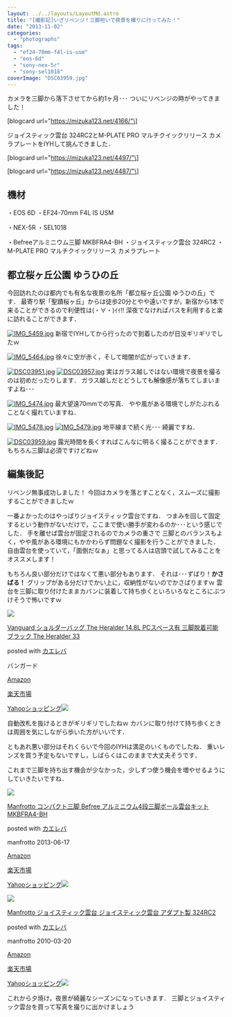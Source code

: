 ```yaml
---
layout: ../../layouts/LayoutMd.astro
title: "[撮影記]いざリベンジ！三脚担いで夜景を撮りに行ってみた！"
date: "2013-11-02"
categories: 
  - "photographs"
tags: 
  - "ef24-70mm-f4l-is-usm"
  - "eos-6d"
  - "sony-nex-5r"
  - "sony-sel1018"
coverImage: "DSC03959.jpg"
---
```


カメラを三脚から落下させてから約1ヶ月･･･ ついにリベンジの時がやってきました！

\[blogcard url="https://mizuka123.net/4166/"\]

ジョイスティック雲台 324RC2とM-PLATE PRO マルチクイックリリース カメラプレートをIYHして挑んできました．

\[blogcard url="https://mizuka123.net/4497/"\]

\[blogcard url="https://mizuka123.net/4487/"\]

## 機材

・EOS 6D ・EF24-70mm F4L IS USM

・NEX-5R ・SEL1018

・Befreeアルミニウム三脚 MKBFRA4-BH ・ジョイスティック雲台 324RC2 ・M-PLATE PRO マルチクイックリリース カメラプレート

## 都立桜ヶ丘公園 ゆうひの丘

今回訪れたのは都内でも有名な夜景の名所「都立桜ヶ丘公園 ゆうひの丘」です． 最寄り駅「聖蹟桜ヶ丘」からは徒歩20分とやや遠いですが，新宿から1本で来ることができるので利便性は(・∀・)ｲｲ!! 深夜でなければバスを利用すると楽に訪れることができます．

[![IMG_5459.jpg](images/10524838114_31d866f32a_b.jpg)](http://www.flickr.com/photos/67522130@N08/10524838114/ "IMG_5459.jpg") 新宿でIYHしてから行ったので到着したのが日没ギリギリでしたｗ

[![IMG_5464.jpg](images/10524821106_c130919c56_b.jpg)](http://www.flickr.com/photos/67522130@N08/10524821106/ "IMG_5464.jpg") 徐々に空が赤く，そして暗闇が広がっていきます．

[![DSC03951.jpg](images/10524808385_b82dc0007f_b.jpg)](http://www.flickr.com/photos/67522130@N08/10524808385/ "DSC03951.jpg") [![DSC03957.jpg](images/10524829016_b1c4237b56_b.jpg)](http://www.flickr.com/photos/67522130@N08/10524829016/ "DSC03957.jpg") 実はガラス越しではない環境で夜景を撮るのは初めだったりします． ガラス越しだとどうしても解像感が落ちてしまいますよね･･･

[![IMG_5474.jpg](images/10525043603_f1c047a98f_b.jpg)](http://www.flickr.com/photos/67522130@N08/10525043603/ "IMG_5474.jpg") 最大望遠70mmでの写真． やや風がある環境でしがたぶれることなく撮れていますね．

[![IMG_5478.jpg](images/10524856474_88a60367d4_b.jpg)](http://www.flickr.com/photos/67522130@N08/10524856474/ "IMG_5478.jpg") [![IMG_5479.jpg](images/10524822225_51b3c9ddf7_b.jpg)](http://www.flickr.com/photos/67522130@N08/10524822225/ "IMG_5479.jpg") 地平線まで続く光･･･ 綺麗ですね．

[![DSC03959.jpg](images/10524825535_656a093931_b.jpg)](http://www.flickr.com/photos/67522130@N08/10524825535/ "DSC03959.jpg") 露光時間を長くすればこんなに明るく撮ることができます． もちろん三脚は必須ですけどねｗ

## 編集後記

リベンジ無事成功しました！ 今回はカメラを落とすことなく，スムーズに撮影することができましたｗ

一番よかったのはやっぱりジョイスティック雲台ですね． つまみを回して固定するという動作がないだけで，ここまで使い勝手が変わるのか･･･という感じでした． 手を離せば雲台が固定されるのでカメラの重さで 三脚とのバランスもよく，やや風がある環境にもかかわらず問題なく撮影を行うことができました． 自由雲台を使っていて，「面倒だなぁ」と思ってる人は店頭で試してみることをオススメします！

もちろん良い部分だけではなくて悪い部分もあります． それは･･･ずばり！**かさばる！** グリップがある分だけでかい上に，収納性がないのでかさばりますｗ 雲台を三脚に取り付けたままカバンに装着して持ち歩くといろいろなところにぶつけそうで怖いですｗ

[![](images/414PKyrLkoL._SL160_.jpg)](https://www.amazon.co.jp/exec/obidos/ASIN/B005EE86O4/mizuka123-22/ref=nosim/)

[Vanguard ショルダーバッグ The Heralder 14.8L PCスペース有 三脚脱着可能 ブラック The Heralder 33](https://www.amazon.co.jp/exec/obidos/ASIN/B005EE86O4/mizuka123-22/ref=nosim/)

posted with [カエレバ](http://kaereba.com)

バンガード

[Amazon](http://www.amazon.co.jp/gp/search?keywords=The%20Heralder%2014.8L%20PC%83X%83y%81%5B%83X%97L%20The%20Heralder%2033&__mk_ja_JP=%83J%83%5E%83J%83i&tag=mizuka123-22 "アマゾン")

[楽天市場](http://hb.afl.rakuten.co.jp/hgc/032b53ee.4b34c5ee.0f4a541e.f440145e/?pc=http%3A%2F%2Fsearch.rakuten.co.jp%2Fsearch%2Fmall%2FThe%2520Heralder%252014.8L%2520PC%25E3%2582%25B9%25E3%2583%259A%25E3%2583%25BC%25E3%2582%25B9%25E6%259C%2589%2520The%2520Heralder%252033%2F-%2Ff.1-p.1-s.1-sf.0-st.A-v.2%3Fx%3D0%26scid%3Daf_ich_link_urltxt%26m%3Dhttp%3A%2F%2Fm.rakuten.co.jp%2F "楽天市場")

[Yahooショッピング![](//ad.jp.ap.valuecommerce.com/servlet/gifbanner?sid=3066752&pid=881990642)](//ck.jp.ap.valuecommerce.com/servlet/referral?sid=3066752&pid=881990642&vc_url=http%3A%2F%2Fshopping.search.yahoo.co.jp%2Fsearch%3FuIv%3Don%26ei%3DUTF-8%26tab_ex%3Dcommerce%26slider%3D0%26va%3DThe%2520Heralder%252014.8L%2520PC%25E3%2582%25B9%25E3%2583%259A%25E3%2583%25BC%25E3%2582%25B9%25E6%259C%2589%2520The%2520Heralder%252033 "Yahooショッピング")

自動改札を抜けるときがギリギリでしたねｗ カバンに取り付けて持ち歩くときは周囲を気にしながら歩いた方がいいです．

ともあれ悪い部分はそれくらいで今回のIYHは満足のいくものでしたね． 重いレンズを買う予定もないですし，しばらくはこのままで大丈夫そうです．

これまで三脚を持ち出す機会が少なかった，少しずつ使う機会を増やせるようにしていきたいですね．

[![](images/41tZegnd-TL._SL160_.jpg)](https://www.amazon.co.jp/exec/obidos/ASIN/B00COLBNTK/mizuka123-22/ref=nosim/)

[Manfrotto コンパクト三脚 Befree アルミニウム4段三脚ボール雲台キット MKBFRA4-BH](https://www.amazon.co.jp/exec/obidos/ASIN/B00COLBNTK/mizuka123-22/ref=nosim/)

posted with [カエレバ](http://kaereba.com)

manfrotto 2013-06-17

[Amazon](http://www.amazon.co.jp/gp/search?keywords=MKBFRA4-BH&__mk_ja_JP=%83J%83%5E%83J%83i&tag=mizuka123-22 "アマゾン")

[楽天市場](http://hb.afl.rakuten.co.jp/hgc/032b53ee.4b34c5ee.0f4a541e.f440145e/?pc=http%3A%2F%2Fsearch.rakuten.co.jp%2Fsearch%2Fmall%2FMKBFRA4-BH%2F-%2Ff.1-p.1-s.1-sf.0-st.A-v.2%3Fx%3D0%26scid%3Daf_ich_link_urltxt%26m%3Dhttp%3A%2F%2Fm.rakuten.co.jp%2F "楽天市場")

[Yahooショッピング![](//ad.jp.ap.valuecommerce.com/servlet/gifbanner?sid=3066752&pid=881990642)](//ck.jp.ap.valuecommerce.com/servlet/referral?sid=3066752&pid=881990642&vc_url=http%3A%2F%2Fshopping.search.yahoo.co.jp%2Fsearch%3FuIv%3Don%26ei%3DUTF-8%26tab_ex%3Dcommerce%26slider%3D0%26va%3DMKBFRA4-BH "Yahooショッピング")

[![](images/41L3GNnXH7L._SL160_.jpg)](https://www.amazon.co.jp/exec/obidos/ASIN/B003CRGZJS/mizuka123-22/ref=nosim/)

[Manfrotto ジョイスティック雲台 ジョイスティック雲台 アダプト製 324RC2](https://www.amazon.co.jp/exec/obidos/ASIN/B003CRGZJS/mizuka123-22/ref=nosim/)

posted with [カエレバ](http://kaereba.com)

manfrotto 2010-03-20

[Amazon](http://www.amazon.co.jp/gp/search?keywords=%83W%83%87%83C%83X%83e%83B%83b%83N%89_%91%E4&__mk_ja_JP=%83J%83%5E%83J%83i&tag=mizuka123-22 "アマゾン")

[楽天市場](http://hb.afl.rakuten.co.jp/hgc/032b53ee.4b34c5ee.0f4a541e.f440145e/?pc=http%3A%2F%2Fsearch.rakuten.co.jp%2Fsearch%2Fmall%2F%25E3%2582%25B8%25E3%2583%25A7%25E3%2582%25A4%25E3%2582%25B9%25E3%2583%2586%25E3%2582%25A3%25E3%2583%2583%25E3%2582%25AF%25E9%259B%25B2%25E5%258F%25B0%2F-%2Ff.1-p.1-s.1-sf.0-st.A-v.2%3Fx%3D0%26scid%3Daf_ich_link_urltxt%26m%3Dhttp%3A%2F%2Fm.rakuten.co.jp%2F "楽天市場")

[Yahooショッピング![](//ad.jp.ap.valuecommerce.com/servlet/gifbanner?sid=3066752&pid=881990642)](//ck.jp.ap.valuecommerce.com/servlet/referral?sid=3066752&pid=881990642&vc_url=http%3A%2F%2Fshopping.search.yahoo.co.jp%2Fsearch%3FuIv%3Don%26ei%3DUTF-8%26tab_ex%3Dcommerce%26slider%3D0%26va%3D%25E3%2582%25B8%25E3%2583%25A7%25E3%2582%25A4%25E3%2582%25B9%25E3%2583%2586%25E3%2582%25A3%25E3%2583%2583%25E3%2582%25AF%25E9%259B%25B2%25E5%258F%25B0 "Yahooショッピング")

これから夕焼け，夜景が綺麗なシーズンになっていきます． 三脚とジョイスティック雲台を買って写真を撮りに出かけましょう
